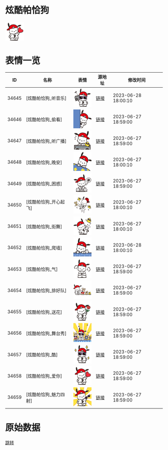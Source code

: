 # 炫酷帕恰狗

<img src="./cover.png" height="60" alt="cover" />

# 表情一览

|ID|名称|表情|源地址|修改时间|
|----|----|----|----|----|
|34645|[炫酷帕恰狗_听音乐]|<img src="./pic/034645_%5B炫酷帕恰狗_听音乐%5D.png" height="60" alt="听音乐"/>|[链接](https://i0.hdslb.com/bfs/garb/10289cab3eca2a1b49ce80c2c9934cef020ff5b6.png)|2023-06-28 18:00:10|
|34646|[炫酷帕恰狗_偷看]|<img src="./pic/034646_%5B炫酷帕恰狗_偷看%5D.png" height="60" alt="偷看"/>|[链接](https://i0.hdslb.com/bfs/garb/3d71d3b7eb06bcf94e247d693b864748db7b63e6.png)|2023-06-27 18:59:00|
|34647|[炫酷帕恰狗_听广播]|<img src="./pic/034647_%5B炫酷帕恰狗_听广播%5D.png" height="60" alt="听广播"/>|[链接](https://i0.hdslb.com/bfs/garb/632b1c4c9dcbc0019ee85694541eaa09039790a4.png)|2023-06-27 18:59:00|
|34648|[炫酷帕恰狗_晚安]|<img src="./pic/034648_%5B炫酷帕恰狗_晚安%5D.png" height="60" alt="晚安"/>|[链接](https://i0.hdslb.com/bfs/garb/410b69dcecf95e58d9a93bcc18729f9cb850e6a4.png)|2023-06-27 18:00:10|
|34649|[炫酷帕恰狗_困惑]|<img src="./pic/034649_%5B炫酷帕恰狗_困惑%5D.png" height="60" alt="困惑"/>|[链接](https://i0.hdslb.com/bfs/garb/a6557f8c84addadddf3d454252278e66e5378b79.png)|2023-06-27 18:59:00|
|34650|[炫酷帕恰狗_开心起飞]|<img src="./pic/034650_%5B炫酷帕恰狗_开心起飞%5D.png" height="60" alt="开心起飞"/>|[链接](https://i0.hdslb.com/bfs/garb/cf88be536ee7dc9bf44fd57c0f7b6ec7018b0f28.png)|2023-06-27 18:00:10|
|34651|[炫酷帕恰狗_街舞]|<img src="./pic/034651_%5B炫酷帕恰狗_街舞%5D.png" height="60" alt="街舞"/>|[链接](https://i0.hdslb.com/bfs/garb/330dfc8301b477c8383e80f67d6a1bf4f0f938c0.png)|2023-06-27 18:00:10|
|34652|[炫酷帕恰狗_爬墙]|<img src="./pic/034652_%5B炫酷帕恰狗_爬墙%5D.png" height="60" alt="爬墙"/>|[链接](https://i0.hdslb.com/bfs/garb/9beaec0b094a32ef8a55cb7712c5031afa25515d.png)|2023-06-28 18:00:10|
|34653|[炫酷帕恰狗_气]|<img src="./pic/034653_%5B炫酷帕恰狗_气%5D.png" height="60" alt="气"/>|[链接](https://i0.hdslb.com/bfs/garb/8e70b893ae9ed1da67bb131af88910153d0d2eef.png)|2023-06-27 18:59:00|
|34654|[炫酷帕恰狗_排好队]|<img src="./pic/034654_%5B炫酷帕恰狗_排好队%5D.png" height="60" alt="排好队"/>|[链接](https://i0.hdslb.com/bfs/garb/a502d61d5c6c9123df61f3479a756b318b002f8b.png)|2023-06-27 18:59:00|
|34655|[炫酷帕恰狗_送花]|<img src="./pic/034655_%5B炫酷帕恰狗_送花%5D.png" height="60" alt="送花"/>|[链接](https://i0.hdslb.com/bfs/garb/a130feaeabc232f7d83d85132af3a59638aef5fc.png)|2023-06-27 18:59:00|
|34656|[炫酷帕恰狗_舞台秀]|<img src="./pic/034656_%5B炫酷帕恰狗_舞台秀%5D.png" height="60" alt="舞台秀"/>|[链接](https://i0.hdslb.com/bfs/garb/3db58c202f3290d2482bb98d0dd3e751fd74c7b0.png)|2023-06-27 18:59:00|
|34657|[炫酷帕恰狗_酷]|<img src="./pic/034657_%5B炫酷帕恰狗_酷%5D.png" height="60" alt="酷"/>|[链接](https://i0.hdslb.com/bfs/garb/f3ab274b219470d4d689a87566f3a40f3c6a3fa4.png)|2023-06-27 18:59:00|
|34658|[炫酷帕恰狗_爱你]|<img src="./pic/034658_%5B炫酷帕恰狗_爱你%5D.png" height="60" alt="爱你"/>|[链接](https://i0.hdslb.com/bfs/garb/39ef579eebe14a33bfc67a023f58ad9258d394bd.png)|2023-06-27 18:59:00|
|34659|[炫酷帕恰狗_魅力四射]|<img src="./pic/034659_%5B炫酷帕恰狗_魅力四射%5D.png" height="60" alt="魅力四射"/>|[链接](https://i0.hdslb.com/bfs/garb/2f88ecb6be8c5c6ce01c38075ab3f8efafcd23e1.png)|2023-06-27 18:59:00|

# 原始数据

[跳转](./raw.json)

